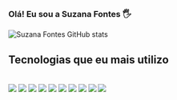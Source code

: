 

### Olá! Eu sou a Suzana Fontes 🖐️



![Suzana Fontes GitHub stats](https://github-readme-stats.vercel.app/api?username=suzanafontes&show_icons=true&theme=outrun)


## Tecnologias que eu mais utilizo

<div style = "display: inline_block"><br>

  <img align="center" src="https://img.shields.io/badge/Pandas-2C2D72?style=for-the-badge&logo=pandas&logoColor=white">
  <img align="center" src="https://img.shields.io/badge/Python-FFD43B?style=for-the-badge&logo=python&logoColor=blue">

  <img align="center" src ="https://img.shields.io/badge/HTML5-E34F26?style=for-the-badge&logo=html5&logoColor=white">
  <img align="center" src="https://img.shields.io/badge/PyCharm-000000.svg?&style=for-the-badge&logo=PyCharm&logoColor=white">

  <img align="center" src="https://img.shields.io/badge/Plotly-239120?style=for-the-badge&logo=plotly&logoColor=white">
  <img align="center" src ="https://img.shields.io/badge/PowerBI-F2C811?style=for-the-badge&logo=Power%20BI&logoColor=white">

  <img align="center" src ="https://img.shields.io/badge/CSS3-1572B6?style=for-the-badge&logo=css3&logoColor=white">
  <img align="center" src ="https://img.shields.io/badge/JavaScript-323330?style=for-the-badge&logo=javascript&logoColor=F7DF1E">
  
  <img align="center" src ="https://img.shields.io/badge/Figma-F24E1E?style=for-the-badge&logo=figma&logoColor=white">
  <img align="center" src ="https://img.shields.io/badge/Notion-000000?style=for-the-badge&logo=notion&logoColor=white">





</div>


